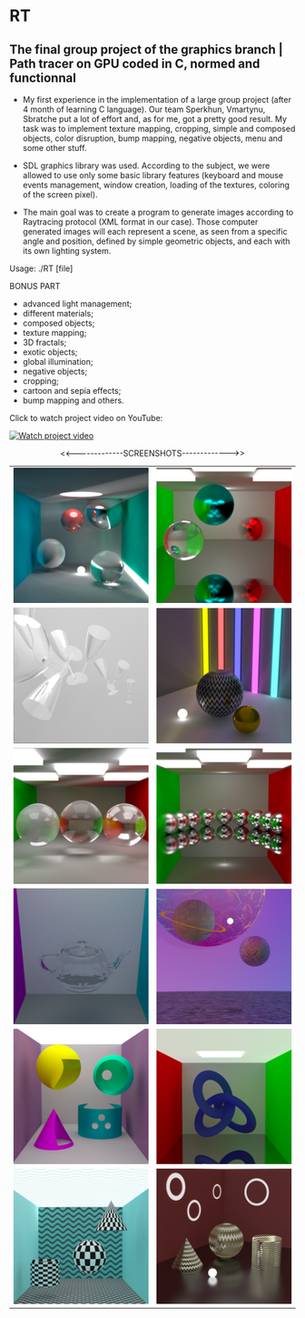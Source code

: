 # RT
The final group project of the graphics branch | Path tracer on GPU coded in C, normed and functionnal
---------------------------------------------------------------------------------------------------------------
- My first experience in the implementation of a large group project (after 4 month of learning C language). Our team Sperkhun, Vmartynu, Sbratche put a lot of effort and, as for me, got a pretty good result. My task was to implement texture mapping, cropping, simple and composed objects, color disruption, bump mapping, negative objects, menu and some other stuff.

- SDL graphics library was used. According to the subject, we were allowed to use only some basic library features (keyboard and mouse events management, window creation, loading of the textures, coloring of the screen pixel).

- The main goal was to create a program to generate images according to Raytracing protocol (XML format in our case).
Those computer generated images will each represent a scene, as seen from a specific angle and position, defined by simple geometric objects, and each with its own lighting system.

Usage: ./RT [file]

BONUS PART
- advanced light management;
- different materials;
- composed objects;
- texture mapping;
- 3D fractals;
- exotic objects;
- global illumination;
- negative objects;
- cropping;
- cartoon and sepia effects;
- bump mapping and others.

Click to watch project video on YouTube:

[![Watch project video](https://i.imgflip.com/2stgpg.gif)](https://www.youtube.com/watch?v=b13xR5DHvnI&t=7s)

<p align="center"><<-------------SCREENSHOTS------------->></p>
<table style="width:100%">
     <tr>
    <td><img src="https://github.com/nkuchyna/RT/blob/master/screenshots/global_illumination.png" data-canonical-src="global_illumination" width="400"/></td>
    <td><img src="https://github.com/nkuchyna/RT/blob/master/screenshots/motion_blur.png" data-canonical-src="motion_blur" width="400"/></td> 
  </tr>
  <tr>
    <td><img src="https://github.com/nkuchyna/RT/blob/master/screenshots/glasses.png" data-canonical-src="glasses" width="400"/></td>
    <td><img src="https://github.com/nkuchyna/RT/blob/master/screenshots/color_light.png" data-canonical-src="color_light" width="400"/></td> 
  </tr>
  <tr>
    <td><img src="https://github.com/nkuchyna/RT/blob/master/screenshots/different%20transparency.png" data-canonical-src="different_transparency" width="400"/></td>
    <td><img src="https://github.com/nkuchyna/RT/blob/master/screenshots/glossy_spheres.png" data-canonical-src="glossy_spheres" width="400"/></td> 
  </tr>
    <tr>
    <td><img src="https://github.com/nkuchyna/RT/blob/master/screenshots/tea%20pot.png" data-canonical-src="tea_pot" width="400"/></td>
    <td><img src="https://github.com/nkuchyna/RT/blob/master/screenshots/planets.png" data-canonical-src="planets" width="400"/></td> 
  </tr>
   <tr>
    <td><img src="https://github.com/nkuchyna/RT/blob/master/screenshots/negative.png" data-canonical-src="negative_objects" width="400"/></td>
    <td><img src="https://github.com/nkuchyna/RT/blob/master/screenshots/torus.png" data-canonical-src="torus" width="400"/></td> 
  </tr>
   <tr>
    <td><img src="https://github.com/nkuchyna/RT/blob/master/screenshots/distruption.png" data-canonical-src="distruption" width="400"/></td>
    <td><img src="https://github.com/nkuchyna/RT/blob/master/screenshots/waved_norm.png" data-canonical-src="waved_norm" width="400"/></td> 
  </tr>
</table>
